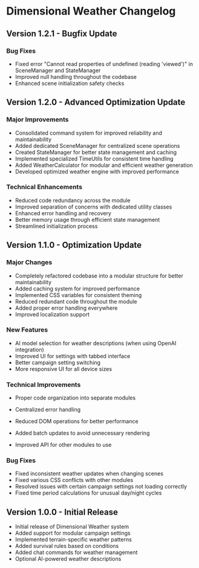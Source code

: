 # Dimensional Weather Changelog

## Version 1.2.1 - Bugfix Update

### Bug Fixes
- Fixed error "Cannot read properties of undefined (reading 'viewed')" in SceneManager and StateManager
- Improved null handling throughout the codebase
- Enhanced scene initialization safety checks

## Version 1.2.0 - Advanced Optimization Update

### Major Improvements
- Consolidated command system for improved reliability and maintainability
- Added dedicated SceneManager for centralized scene operations
- Created StateManager for better state management and caching
- Implemented specialized TimeUtils for consistent time handling
- Added WeatherCalculator for modular and efficient weather generation 
- Developed optimized weather engine with improved performance

### Technical Enhancements
- Reduced code redundancy across the module
- Improved separation of concerns with dedicated utility classes
- Enhanced error handling and recovery
- Better memory usage through efficient state management
- Streamlined initialization process

## Version 1.1.0 - Optimization Update

### Major Changes
- Completely refactored codebase into a modular structure for better maintainability
- Added caching system for improved performance
- Implemented CSS variables for consistent theming
- Reduced redundant code throughout the module
- Added proper error handling everywhere
- Improved localization support

### New Features
- AI model selection for weather descriptions (when using OpenAI integration)
- Improved UI for settings with tabbed interface
- Better campaign setting switching
- More responsive UI for all device sizes

### Technical Improvements
- Proper code organization into separate modules
- Centralized error handling
- Reduced DOM operations for better performance
- Added batch updates to avoid unnecessary rendering

- Improved API for other modules to use

### Bug Fixes
- Fixed inconsistent weather updates when changing scenes
- Fixed various CSS conflicts with other modules
- Resolved issues with certain campaign settings not loading correctly
- Fixed time period calculations for unusual day/night cycles

## Version 1.0.0 - Initial Release

- Initial release of Dimensional Weather system
- Added support for modular campaign settings
- Implemented terrain-specific weather patterns
- Added survival rules based on conditions
- Added chat commands for weather management
- Optional AI-powered weather descriptions